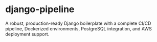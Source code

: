 # django-pipeline
A robust, production-ready Django boilerplate with a complete CI/CD pipeline, Dockerized environments, PostgreSQL integration, and AWS deployment support.
